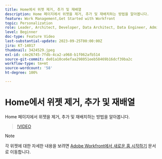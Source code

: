 ```yaml
---
title: Home에서 위젯 제거, 추가 및 재배열
description: Home 페이지에서 위젯을 제거, 추가 및 재배치하는 방법을 알아봅니다.
feature: Work Management,Get Started with Workfront
topic: Personalization
role: Leader, Architect, Developer, Data Architect, Data Engineer, Admin, User
level: Beginner
doc-type: Feature Video
last-substantial-update: 2023-09-25T00:00:00Z
jira: KT-14017
thumbnail: 3424529.jpeg
exl-id: c4e26745-7fdb-4ca2-a968-b1f062afb514
source-git-commit: de01a10ce6efaa298051eeb58469b16dcf39ba2c
workflow-type: tm+mt
source-wordcount: '58'
ht-degree: 100%

---
```


# Home에서 위젯 제거, 추가 및 재배열

Home 페이지에서 위젯을 제거, 추가 및 재배치하는 방법을 알아봅니다.

>[!VIDEO](https://video.tv.adobe.com/v/3424529/?quality=12&learn=on&enablevpops)


>[!NOTE]
>
> 각 위젯에 대한 자세한 내용을 보려면 [Adobe Workfront에서 새로운 홈 시작하기](https://experienceleague.adobe.com/docs/workfront/using/basics/home/new-home/get-started-with-new-home.html?lang=ko-KR) 문서로 이동합니다.

